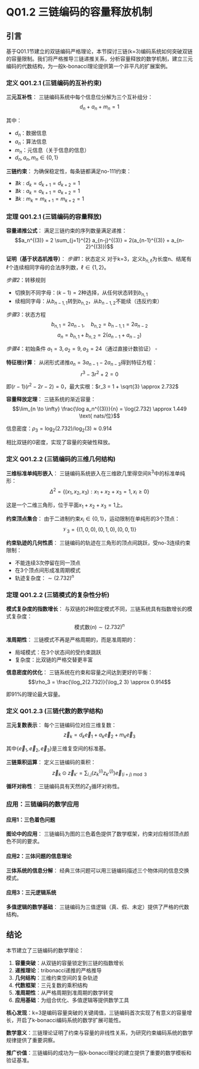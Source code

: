 # Q01.2 三链编码的容量释放机制

## 引言

基于Q01.1节建立的双链编码严格理论，本节探讨三链(k=3)编码系统如何突破双链的容量限制。我们将严格推导三链递推关系，分析容量释放的数学机制，建立三元编码的代数结构，为一般k-bonacci理论提供第一个非平凡的扩展案例。

### 定义 Q01.2.1 (三链编码的互补约束)

**三元互补性**：
三链编码系统中每个信息位分解为三个互补组分：
$$d_n + a_n + m_n = 1$$

其中：
- $d_n$：数据信息
- $a_n$：算法信息
- $m_n$：元信息（关于信息的信息）
- $d_n, a_n, m_n \in \{0, 1\}$

**三链约束**：
为确保稳定性，每条链都满足no-111约束：
- $\nexists k: d_k = d_{k+1} = d_{k+2} = 1$
- $\nexists k: a_k = a_{k+1} = a_{k+2} = 1$
- $\nexists k: m_k = m_{k+1} = m_{k+2} = 1$

### 定理 Q01.2.1 (三链编码的容量释放)

**容量递推公式**：
满足三链约束的序列数量满足递推：
$$a_n^{(3)} = 2 \sum_{j=1}^{2} a_{n-j}^{(3)} = 2(a_{n-1}^{(3)} + a_{n-2}^{(3)})$$

**证明（基于状态机推导）**：
*步骤1*：状态定义
对于k=3，定义$b_{n,\ell}$为长度n、结尾有$\ell$个连续相同字母的合法序列数，$\ell \in \{1, 2\}$。

*步骤2*：转移规则
- 切换到不同字母：$(k-1) = 2$种选择，从任何状态转到$b_{n,1}$
- 续相同字母：从$b_{n-1,1}$转到$b_{n,2}$，从$b_{n-1,2}$不能续（违反约束）

*步骤3*：状态方程
$$b_{n,1} = 2a_{n-1}, \quad b_{n,2} = b_{n-1,1} = 2a_{n-2}$$
$$a_n = b_{n,1} + b_{n,2} = 2(a_{n-1} + a_{n-2})$$

*步骤4*：初始条件
$a_1 = 3, a_2 = 9, a_3 = 24$（通过直接计数验证） $\square$

**特征根计算**：
从闭形式递推$a_n = 3a_{n-1} - 2a_{n-3}$得到特征方程：
$$r^3 - 3r^2 + 2 = 0$$

即$(r-1)(r^2 - 2r - 2) = 0$，最大实根：$r_3 = 1 + \sqrt{3} \approx 2.732$

**容量释放定理**：
三链系统的渐近容量：
$$\lim_{n \to \infty} \frac{\log a_n^{(3)}}{n} = \log(2.732) \approx 1.449 \text{ nats/位}$$

信息密度：$\rho_3 = \log_2(2.732) / \log_2(3) \approx 0.914$

相比双链的0密度，实现了容量的突破性释放。

### 定义 Q01.2.2 (三链编码的三维几何结构)

**三维标准单纯形嵌入**：
三链编码系统嵌入在三维欧几里得空间$\mathbb{R}^3$中的标准单纯形：
$$\Delta^2 = \{(x_1, x_2, x_3) : x_1 + x_2 + x_3 = 1, x_i \geq 0\}$$

这是一个二维三角形，位于平面$x_1 + x_2 + x_3 = 1$上。

**约束顶点集合**：
由于二进制约束$x_i \in \{0,1\}$，运动限制在单纯形的3个顶点：
$$\mathcal{V}_3 = \{(1,0,0), (0,1,0), (0,0,1)\}$$

**约束轨迹的几何性质**：
三链编码的轨迹在三角形的顶点间跳跃，受no-3连续约束限制：
- 不能连续3次停留在同一顶点
- 在3个顶点间形成准周期模式
- 轨迹复杂度：$\sim (2.732)^n$

### 定理 Q01.2.2 (三链模式的复杂性分析)

**模式复杂度的指数增长**：
与双链的2种固定模式不同，三链系统具有指数增长的模式复杂度：
$$\text{模式数}(n) \sim (2.732)^n$$

**准周期性**：
三链模式不再是严格周期的，而是准周期的：
- 局域模式：在3个状态间的受约束跳跃
- 复杂度：比双链的严格交替更丰富

**信息密度的优化**：
三链系统在约束和容量之间达到更好的平衡：
$$\rho_3 = \frac{\log_2(2.732)}{\log_2 3} \approx 0.914$$

即91%的理论最大容量。

### 定义 Q01.2.3 (三链代数的数学结构)

**三元复数表示**：
每个三链编码位对应三维复数：
$$\vec{z}_k = d_k \vec{e}_1 + a_k \vec{e}_2 + m_k \vec{e}_3$$

其中$\{\vec{e}_1, \vec{e}_2, \vec{e}_3\}$是三维复空间的标准基。

**三链乘积运算**：
定义三链编码的乘积：
$$\vec{z}_k \odot \vec{z}_{k'} = \sum_{i,j} (z_k^{(i)} z_{k'}^{(j)}) \vec{e}_{(i+j) \bmod 3}$$

**循环对称性**：
三链编码具有天然的$Z_3$循环对称性。

### 应用：三链编码的数学应用

#### 应用1：三色着色问题

**图论中的应用**：
三链编码为图的三色着色提供了数学框架，约束对应相邻顶点颜色不同的要求。

#### 应用2：三体问题的信息理论

**三体系统的信息分解**：
经典三体问题可以用三链编码描述三个物体间的信息交换模式。

#### 应用3：三元逻辑系统

**多值逻辑的数学基础**：
三链编码为三值逻辑（真、假、未定）提供了严格的代数结构。

## 结论

本节建立了三链编码的数学理论：

1. **容量突破**：从双链的容量锁定到三链的指数增长
2. **递推理论**：tribonacci递推的严格推导
3. **几何结构**：三维约束空间的复杂轨迹
4. **代数框架**：三元复数的乘积结构
5. **准周期性**：从严格周期到准周期的数学转变
6. **应用基础**：为组合优化、多值逻辑等提供数学工具

**核心发现**：k=3是编码容量突破的关键阈值，三链编码首次实现了有意义的容量增长，开启了k-bonacci编码系统的数学扩展可能性。

**数学意义**：三链理论证明了约束与容量的非线性关系，为研究约束编码系统的数学规律提供了重要洞察。

**推广价值**：三链编码的成功为一般k-bonacci理论的建立提供了重要的数学模板和验证基准。